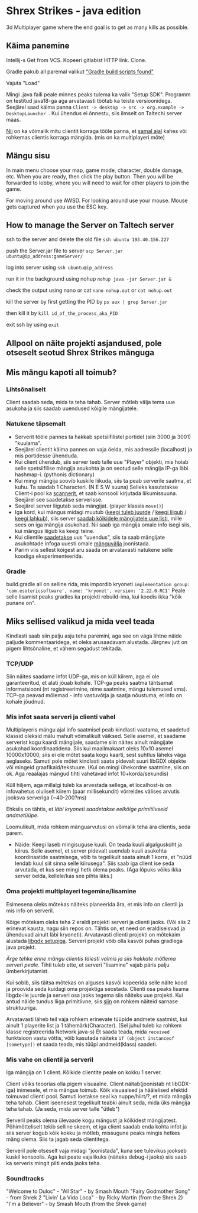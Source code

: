 # Shrex Strikes - java edition

3d Multiplayer game where the end goal is to get as many kills as possible.

## Käima panemine
Intellij-s Get from VCS. Kopeeri gitlabist HTTP link. Clone.

Gradle pakub all paremal valikut ["Gradle build scripts found"](https://i.imgur.com/I0cSoiq.png)

Vajuta "Load"

Mingi .java faili peale minnes peaks tulema ka valik "Setup SDK". Programm on testitud java18-ga aga arvatavasti töötab ka teiste versioonidega. Seejärel saad käima panna `Client -> desktop -> src -> org.example -> DesktopLauncher `. Kui ühendus ei õnnestu, siis ilmselt on Taltechi server maas.

[Nii](https://i.imgur.com/0ANqn39.png) on ka võimalik mitu clientit korraga tööle panna, et [samal ajal](https://i.imgur.com/3XYjNmh.png) kahes või rohkemas clientis korraga mängida. (mis on ka multiplayeri mõte)


## Mängu sisu
In main menu choose your map, game mode, character, double damage, etc. 
When you are ready, then click the play button. Then you will be forwarded to lobby,
where you will need to wait for other players to join the game.

For moving around use AWSD. For looking around use your mouse. Mouse gets captured when you use the ESC key.



## How to manage the Server on Taltech server

ssh to the server and delete the old file `ssh ubuntu 193.40.156.227`

push the Server.jar file to server `scp Server.jar ubuntu@ip_address:gameServer/`

log into server using `ssh ubuntu@ip_address`

run it in the background using nohup `nohup java -jar Server.jar &`

check the output using nano or cat `nano nohup.out` or `cat nohup.out`

kill the server by first getting the PID by `ps aux | grep Server.jar`

then kill it by `kill id_of_the_process_aka_PID` 

exit ssh by using `exit`

## Allpool on näite projekti asjandused, pole otseselt seotud Shrex Strikes mänguga



## Mis mängu kapoti all toimub?

### Lihtsõnaliselt
Client saadab seda, mida ta teha tahab. Server mõtleb välja tema uue asukoha ja siis saadab uuendused kõigile mängijatele.

### Natukene täpsemalt
- Serverit tööle pannes ta hakkab spetsiifilistel portidel (siin 3000 ja 3001) "kuulama".
- Seejärel clientit käima pannes on vaja öelda, mis aadressile (localhost) ja mis portidesse ühenduda.
- Kui client ühendub, siis server teeb talle uue "Player" objekti, mis hoiab selle spetsiifilise mängija asukohta ja on seotud selle mängija IP-ga läbi hashmap-i. (pythonis dictionary)
- Kui mingi mängija soovib kuskile liikuda, siis ta peab serverile saatma, et kuhu. Ta saadab 1 Characteri. (N E S W suuna) Selleks kasutatakse Client-i pool ka [scannerit](https://i.imgur.com/NRTyZ3E.png), et saab konsooli kirjutada liikumissuuna. Seejärel see saadetakse serverisse.
- Seejärel server liigutab seda mängijat. (player klassis `move()`)
- Iga kord, kui mängus midagi muutub ([keegi tuleb juurde](https://i.imgur.com/bmVnBJE.png) / [keegi liigub](https://i.imgur.com/WaWN5Ka.png) / [keegi lahkub](https://i.imgur.com/pvCaUrX.png)), siis server [saadab kõikidele mängijatele uue listi](https://i.imgur.com/RK69ay9.png), mille sees on iga mängija asukohad. Nii saab iga mängija omale info isegi siis, kui mängus liigub ka keegi teine.
- Kui clientile [saadetakse](https://i.imgur.com/Z1XA5IQ.png) uus "uuendus", siis ta saab mängijate asukohtade infoga uuesti omale [mänguvälja](https://i.imgur.com/0nqBszu.png) joonistada.
- Parim viis sellest kõigest aru saada on arvatavasti natukene selle koodiga eksperimenteerida.

### Gradle
build.gradle all on selline rida, mis impordib kryoneti 
`implementation group: 'com.esotericsoftware', name: 'kryonet', version: '2.22.0-RC1'` Peale selle lisamist peaks gradles ka projekti rebuild-ima, kui koodis ikka "kõik punane on".

## Miks sellised valikud ja mida veel teada
Kindlasti saab siin palju asju teha paremini, aga see on väga lihtne näide paljude kommentaaridega, et oleks arusaadavam alustada. Järgnev jutt on pigem lihtsõnaline, et vähem segadust tekitada.

### TCP/UDP
Siin näites saadame infot UDP-ga, mis on küll kiirem, aga ei ole garanteeritud, et alati jõuab kohale. TCP-ga peaks saatma tähtsamat informatsiooni (nt registreerimine, nime saatmine, mängu tulemused vms). TCP-ga peavad mõlemad - info vastuvõtja ja saatja nõustuma, et info on kohale jõudnud. 

### Mis infot saata serveri ja clienti vahel
Multiplayeris mängu ajal info saatmisel peab kindlasti vaatama, et saadetud klassid oleksid mälu mahult võimalikult väiksed. 
Selle asemel, et saadame serverist kogu kaardi mängijale, saadame siin näites ainult mängijate asukohad koordinaatidena. 
Siis kui maailmakaart oleks 10x10 asemel 10000x10000, siis ei ole mõtet saata kogu kaarti, sest suhtlus läheks väga aeglaseks. 
Samuti pole mõtet kindlasti saata pidevalt suuri libGDX objekte või mingeid graafikaid/tekstuure. (Kui on mingi ühekordne saatmine, siis on ok. Aga reaalajas mängud tihti vahetavad infot 10+korda/sekundis)

Küll hiljem, aga millalgi tuleb ka arvestada sellega, et localhost-is on infovahetus oluliselt kiirem (paar millisekundit) võrreldes välises arvutis jooksva serveriga (~40-200?ms)

Ehksiis on tähtis, et *läbi kryoneti saadetakse eelkõige primitiivseid andmetüüpe*.

Loomulikult, mida rohkem mänguarvutusi on võimalik teha ära clientis, seda parem. 
- Näide: Keegi laseb mingisuguse kuuli. On teada kuuli algalguskoht ja kiirus. Selle asemel, et server pidevalt uuendab kuuli asukohta koordinaatide saatmisega, võib ta tegelikult saata ainult 1 korra, et "nüüd lendab kuul siit sinna selle kiirusega". Siis saab iga client ise seda arvutada, et kus see mingi hetk olema peaks. (Aga lõpuks võiks ikka server öelda, kellele/kas see pihta läks.)


### Oma projekti multiplayeri tegemine/lisamine
Esimesena oleks mõtekas näiteks planeerida ära, et mis info on clientil ja mis info on serveril.

Kõige mõtekam oleks teha 2 eraldi projekti serveri ja clienti jaoks. (Või siis 2 erinevat kausta, nagu siin repos on. Tähtis on, et need on eraldiseisvad ja ühenduvad ainult läbi kryoneti). Arvatavasti clienti projekti on mõtekaim alustada [libgdx setupiga](https://libgdx.com/wiki/start/project-generation). Serveri projekt võib olla kasvõi puhas gradlega java projekt.

*Ärge tehke enne mängu clientis täiesti valmis ja siis hakkate mõtlema serveri peale.* Tihti tuleb ette, et serveri "lisamine" vajab päris palju ümberkirjutamist. 

Kui sobib, siis täitsa mõtekas on alguses kasvõi kopeerida selle näite kood ja proovida seda kuidagi oma projektiga seostada. Clienti osa peaks lisama libgdx-ile juurde ja serveri osa jaoks tegema siis näiteks uue projekti. Kui antud näide tundus liiga primitiivne, siis [siin](https://github.com/EsotericSoftware/kryonet/tree/master/examples/com/esotericsoftware/kryonet/examples) on rohkem näiteid sarnase struktuuriga.

Arvatavasti läheb teil vaja rohkem erinevate tüüpide andmete saatmist, kui ainult 1 playerite list ja 1 tähemärk(Character). (Sel juhul tuleb ka rohkem klasse registreerida Network.java-s) Et saada teada, mida `received` funktsioon vastu võttis, võib kasutada näiteks `if (object instanceof [sometype])` et saada teada, mis tüüpi andmeid(klass) saadeti.

### Mis vahe on clientil ja serveril
Iga mängija on 1 client. Kõikide clientite peale on kokku 1 server.

Client võiks teoorias olla pigem visuaalne. Client näitab(joonistab nt libGDX-iga) inimesele, et mis mängus toimub. Kõik visuaalsed ja häälelised efektid toimuvad clienti pool. Samuti loetakse seal ka nuppe/hiirt/?, et mida mängija teha tahab.
Client iseenesest tegelikult teabki ainult seda, mida üks mängija teha tahab. (Ja seda, mida server talle "ütleb")

Serveril peaks olema ülevaade kogu mängust ja kõikidest mängijatest. Põhimõtteliselt tekib selline skeem, et iga client saadab enda kohta infot ja siis server kogub kõik kokku ja mõtleb, missugune peaks mingis hetkes mäng olema. Siis ta jagab seda clientitega.

Serveril pole otseselt vaja midagi "joonistada", kuna see tulevikus jookseb kuskil konsoolis. Aga kui peate vajalikuks (näiteks debug-i jaoks) siis saab ka serveris mingit pilti enda jaoks teha.

### Soundtracks
"Welcome to Duloc" - 
"All Star" - by Smash Mouth 
"Fairy Godmother Song" - from Shrek 2
"Livin' La Vida Loca" - by Ricky Martin (from the Shrek 2)
"I'm a Believer" - by Smash Mouth (from the Shrek game)
